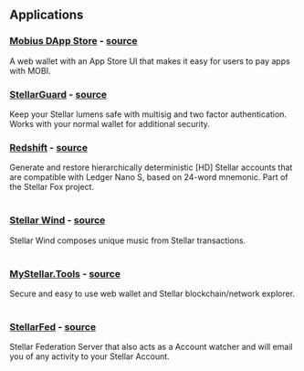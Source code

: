 ## Applications

### [Mobius DApp Store](https://store.mobius.network) - [source](https://github.com/mobius-network/mobius-wallet)   
A web wallet with an App Store UI that makes it easy for users to pay apps with MOBI.
&nbsp;

### [StellarGuard](https://stellarguard.me) - [source](https://github.com/stellarguard/stellarguard)   
Keep your Stellar lumens safe with multisig and two factor authentication. Works with your normal wallet for additional security.
&nbsp;     

### [Redshift](https://stellar-fox.github.io/redshift/) - [source](https://github.com/stellar-fox/redshift)
Generate and restore hierarchically deterministic [HD] Stellar accounts that are compatible with Ledger Nano S, based on 24-word mnemonic. Part of the Stellar Fox project.  
&nbsp;

### [Stellar Wind](http://www.stellarwind.stream/) - [source](https://github.com/lightningboss/stellar-wind)   
Stellar Wind composes unique music from Stellar transactions.  
&nbsp;


### [MyStellar.Tools](https://mystellar.tools) - [source](https://github.com/mahansky/mystellartools)
Secure and easy to use web wallet and Stellar blockchain/network explorer.
&nbsp;

### [StellarFed](https://stellarfed.org) - [source](https://github.com/ankurp/StellarFed)
Stellar Federation Server that also acts as a Account watcher and will email you of any activity to your Stellar Account.

